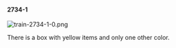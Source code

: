 #### 2734-1
![train-2734-1-0.png](https://github.com/lil-lab/nlvr/raw/master/nlvr/train/images/69/train-2734-1-0.png "train-2734-1-0.png")

There is a box with yellow items and only one other color.